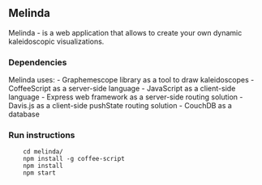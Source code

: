 ## Melinda 
Melinda - is a web application that allows to create your own dynamic kaleidoscopic visualizations.

### Dependencies
Melinda uses:
	- Graphemescope library as a tool to draw kaleidoscopes
	- CoffeeScript as a server-side language
	- JavaScript as a client-side language
	- Express web framework as a server-side routing solution
	- Davis.js as a client-side pushState routing solution
	- CouchDB as a database 

### Run instructions

```
	cd melinda/
	npm install -g coffee-script
	npm install
	npm start
```

